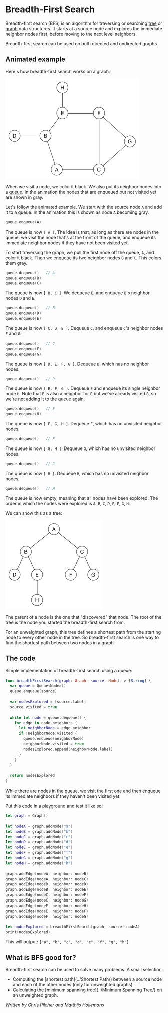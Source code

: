 # Breadth-First Search

Breadth-first search (BFS) is an algorithm for traversing or searching [tree](../Tree/) or [graph](../Graph/) data structures. It starts at a source node and explores the immediate neighbor nodes first, before moving to the next level neighbors.

Breadth-first search can be used on both directed and undirected graphs.

## Animated example

Here's how breadth-first search works on a graph:

![Animated example of a breadth-first search](gitBook/pics/AnimatedExample.gif)

When we visit a node, we color it black. We also put its neighbor nodes into a [queue](../Queue/). In the animation the nodes that are enqueued but not visited yet are shown in gray.

Let's follow the animated example. We start with the source node `A` and add it to a queue. In the animation this is shown as node `A` becoming gray.

```swift
queue.enqueue(A)
```

The queue is now `[ A ]`. The idea is that, as long as there are nodes in the queue, we visit the node that's at the front of the queue, and enqueue its immediate neighbor nodes if they have not been visited yet.

To start traversing the graph, we pull the first node off the queue, `A`, and color it black. Then we enqueue its two neighbor nodes `B` and `C`. This colors them gray.

```swift
queue.dequeue()   // A
queue.enqueue(B)
queue.enqueue(C)
```

The queue is now `[ B, C ]`. We dequeue `B`, and enqueue `B`'s neighbor nodes `D` and `E`.

```swift
queue.dequeue()   // B
queue.enqueue(D)
queue.enqueue(E)
```

The queue is now `[ C, D, E ]`. Dequeue `C`, and enqueue `C`'s neighbor nodes `F` and `G`.

```swift
queue.dequeue()   // C
queue.enqueue(F)
queue.enqueue(G)
```

The queue is now `[ D, E, F, G ]`. Dequeue `D`, which has no neighbor nodes.

```swift
queue.dequeue()   // D
```

The queue is now `[ E, F, G ]`. Dequeue `E` and enqueue its single neighbor node `H`. Note that `B` is also a neighbor for `E` but we've already visited `B`, so we're not adding it to the queue again.

```swift
queue.dequeue()   // E
queue.enqueue(H)
```

The queue is now `[ F, G, H ]`. Dequeue `F`, which has no unvisited neighbor nodes.

```swift
queue.dequeue()   // F
```

The queue is now `[ G, H ]`. Dequeue `G`, which has no unvisited neighbor nodes.

```swift
queue.dequeue()   // G
```

The queue is now `[ H ]`. Dequeue `H`, which has no unvisited neighbor nodes.

```swift
queue.dequeue()   // H
```

The queue is now empty, meaning that all nodes have been explored. The order in which the nodes were explored is `A`, `B`, `C`, `D`, `E`, `F`, `G`, `H`.

We can show this as a tree:

![The BFS tree](gitBook/pics/TraversalTree.png)

The parent of a node is the one that "discovered" that node. The root of the tree is the node you started the breadth-first search from.

For an unweighted graph, this tree defines a shortest path from the starting node to every other node in the tree. So breadth-first search is one way to find the shortest path between two nodes in a graph.

## The code

Simple implementation of breadth-first search using a queue:

```swift
func breadthFirstSearch(graph: Graph, source: Node) -> [String] {
  var queue = Queue<Node>()
  queue.enqueue(source)

  var nodesExplored = [source.label]
  source.visited = true

  while let node = queue.dequeue() {
    for edge in node.neighbors {
      let neighborNode = edge.neighbor
      if !neighborNode.visited {
        queue.enqueue(neighborNode)
        neighborNode.visited = true
        nodesExplored.append(neighborNode.label)
      }
    }
  }

  return nodesExplored
}
```

While there are nodes in the queue, we visit the first one and then enqueue its immediate neighbors if they haven't been visited yet.

Put this code in a playground and test it like so:

```swift
let graph = Graph()

let nodeA = graph.addNode("a")
let nodeB = graph.addNode("b")
let nodeC = graph.addNode("c")
let nodeD = graph.addNode("d")
let nodeE = graph.addNode("e")
let nodeF = graph.addNode("f")
let nodeG = graph.addNode("g")
let nodeH = graph.addNode("h")

graph.addEdge(nodeA, neighbor: nodeB)
graph.addEdge(nodeA, neighbor: nodeC)
graph.addEdge(nodeB, neighbor: nodeD)
graph.addEdge(nodeB, neighbor: nodeE)
graph.addEdge(nodeC, neighbor: nodeF)
graph.addEdge(nodeC, neighbor: nodeG)
graph.addEdge(nodeE, neighbor: nodeH)
graph.addEdge(nodeE, neighbor: nodeF)
graph.addEdge(nodeF, neighbor: nodeG)

let nodesExplored = breadthFirstSearch(graph, source: nodeA)
print(nodesExplored)
```

This will output: `["a", "b", "c", "d", "e", "f", "g", "h"]`
   
## What is BFS good for?

Breadth-first search can be used to solve many problems. A small selection:

* Computing the [shortest path](../Shortest Path/) between a source node and each of the other nodes (only for unweighted graphs).
* Calculating the [minimum spanning tree](../Minimum Spanning Tree/) on an unweighted graph.

*Written by [Chris Pilcher](https://github.com/chris-pilcher) and Matthijs Hollemans*
